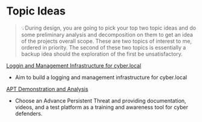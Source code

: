 # Topic Ideas

>  :bulb:During design, you are going to pick your top two topic ideas and do some preliminary analysis and decomposition on them to get an idea of the projects overall scope. These are two topics of interest to me, ordered in priority. The second of these two topics is essentially a backup idea should the exploration of the first be unsatisfactory.

[Loggin and Management Infrastructure for cyber.local](https://github.com/Derekbouvia/Capstone-Project/blob/main/docs/topics/Logging%20and%20Management%20Infrastructure%20for%20cyber.local.md)

* Aim to build a logging and management infrastructure for cyber.local

[APT Demonstration and Analysis](https://github.com/Derekbouvia/Capstone-Project/blob/main/docs/topics/APT%20Demonstration%20and%20Analysis.md)

* Choose an Advance Persistent Threat and providing documentation, videos, and a test platform as a training and awareness tool for cyber defenders.

